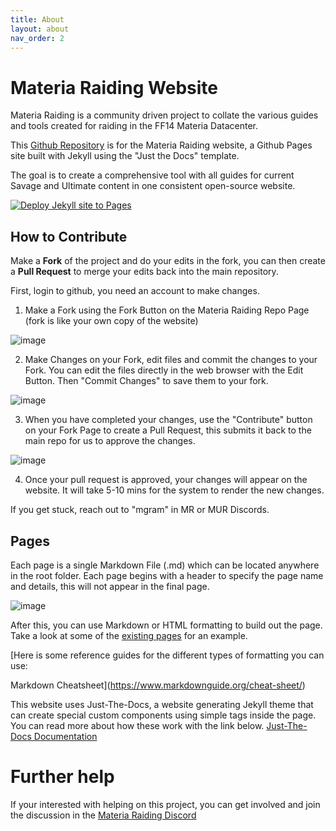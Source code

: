 ```yaml
---
title: About
layout: about
nav_order: 2
---
```


# Materia Raiding Website

Materia Raiding is a community driven project to collate the various guides and tools created for raiding in the FF14 Materia Datacenter.

This [Github Repository](https://github.com/materiaraiding/materiaraiding) is for the Materia Raiding website, a Github Pages site built with Jekyll using the "Just the Docs" template.

The goal is to create a comprehensive tool with all guides for current Savage and Ultimate content in one consistent open-source website.

[![Deploy Jekyll site to Pages](https://github.com/materiaraiding/materiaraiding/actions/workflows/pages.yml/badge.svg)](https://github.com/materiaraiding/materiaraiding/actions/workflows/pages.yml)

## How to Contribute
Make a **Fork** of the project and do your edits in the fork, you can then create a **Pull Request** to merge your edits back into the main repository.

First, login to github, you need an account to make changes.

1. Make a Fork using the Fork Button on the Materia Raiding Repo Page (fork is like your own copy of the website)

![image](https://github.com/materiaraiding/materiaraiding/assets/85346345/3bb113b8-bdd6-4463-b597-cb0e9be5227c)

2. Make Changes on your Fork, edit files and commit the changes to your Fork. You can edit the files directly in the web browser with the Edit Button. Then "Commit Changes" to save them to your fork.

![image](https://github.com/materiaraiding/materiaraiding/assets/85346345/041b63df-2449-430c-8d91-07fbe0b9a442)

3. When you have completed your changes, use the "Contribute" button on your Fork Page to create a Pull Request, this submits it back to the main repo for us to approve the changes.

![image](https://github.com/materiaraiding/materiaraiding/assets/85346345/fde900bb-48e3-4be0-8518-5c02d04b1fa7)

4. Once your pull request is approved, your changes will appear on the website. It will take 5-10 mins for the system to render the new changes. 

If you get stuck, reach out to "mgram" in MR or MUR Discords.

## Pages
Each page is a single Markdown File (.md) which can be located anywhere in the root folder. Each page begins with a header to specify the page name and details, this will not appear in the final page.

![image](https://github.com/The-Seat-of-Namazu/namazu.tools/assets/85346345/ea33a705-6501-4a46-a6c8-155dc35e201c)

After this, you can use Markdown or HTML formatting to build out the page. Take a look at some of the [existing pages](https://github.com/The-Seat-of-Namazu/namazu.tools/blob/main/top.md?plain=1) for an example. 

[Here is some reference guides for the different types of formatting you can use:

Markdown Cheatsheet](https://www.markdownguide.org/cheat-sheet/)

This website uses Just-The-Docs, a website generating Jekyll theme that can create special custom components using simple tags inside the page. You can read more about how these work with the link below.
[Just-The-Docs Documentation](https://just-the-docs.github.io/just-the-docs/docs/ui-components)

# Further help
If your interested with helping on this project, you can get involved and join the discussion in the [Materia Raiding Discord](https://discord.gg/EySn5dRj65)
